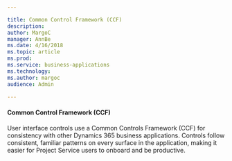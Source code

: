 ```yaml
---

title: Common Control Framework (CCF)
description: 
author: MargoC
manager: AnnBe
ms.date: 4/16/2018
ms.topic: article
ms.prod: 
ms.service: business-applications
ms.technology: 
ms.author: margoc
audience: Admin

---
```

#### Common Control Framework (CCF) 

User interface controls use a Common Controls Framework (CCF) for consistency
with other Dynamics 365 business applications. Controls follow consistent,
familiar patterns on every surface in the application, making it easier for
Project Service users to onboard and be productive.
